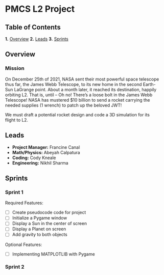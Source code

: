 PMCS L2 Project
===

## Table of Contents

**1.** [Overview](#Overview)
**2.** [Leads](#Leads)
**3.** [Sprints](#Sprints)

## Overview

### Mission

On December 25th of 2021, NASA sent their most powerful space telescope thus far, the James Webb Telescope, to its new home in the second Earth-Sun LaGrange point. About a month later, it reached its destination, happily orbiting L2. That is, until – Oh no! There’s a loose bolt in the James Webb Telescope! NASA has mustered $10 billion to send a rocket carrying the needed supplies (1 wrench) to patch up the beloved JWT! 

We must draft a potential rocket design and code a 3D simulation for its flight to L2.

## Leads

- **Project Manager:** Francine Canal
- **Math/Physics:** Abeyah Calpatura
- **Coding:** Cody Kneale
- **Engineering:** Nikhil Sharma

## Sprints

### Sprint 1

Required Features:
- [ ] Create pseudocode code for project
- [ ] Initialize a Pygame window
- [ ] Display a Sun in the center of screen
- [ ] Display a Planet on screen
- [ ] Add gravity to both objects

Optional Features:
- [ ] Implementing MATPLOTLIB with Pygame

### Sprint 2
